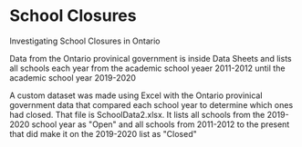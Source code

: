 # School Closures 

Investigating School Closures in Ontario

Data from the Ontario provinical government is inside Data Sheets and lists all schools each year from the academic school yeaer 2011-2012 until the academic school year 2019-2020

A custom dataset was made using Excel with the Ontario provinical government data that compared each school year to determine which ones had closed. That file is SchoolData2.xlsx. It lists all schools from the 2019-2020 school year as "Open" and all schools from 2011-2012 to the present that did make it on the 2019-2020 list as "Closed"




